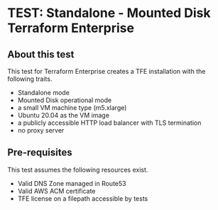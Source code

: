 # TEST: Standalone - Mounted Disk Terraform Enterprise

## About this test

This test for Terraform Enterprise creates a TFE
installation with the following traits.

- Standalone mode
- Mounted Disk operational mode
- a small VM machine type (m5.xlarge)
- Ubuntu 20.04 as the VM image
- a publicly accessible HTTP load balancer with TLS termination
- no proxy server

## Pre-requisites

This test assumes the following resources exist.

- Valid DNS Zone managed in Route53
- Valid AWS ACM certificate
- TFE license on a filepath accessible by tests
